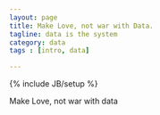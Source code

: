 ```yaml
---
layout: page
title: Make Love, not war with Data. 
tagline: data is the system
category: data
tags : [intro, data]

---
```

{% include JB/setup %}


Make Love, not war with data
